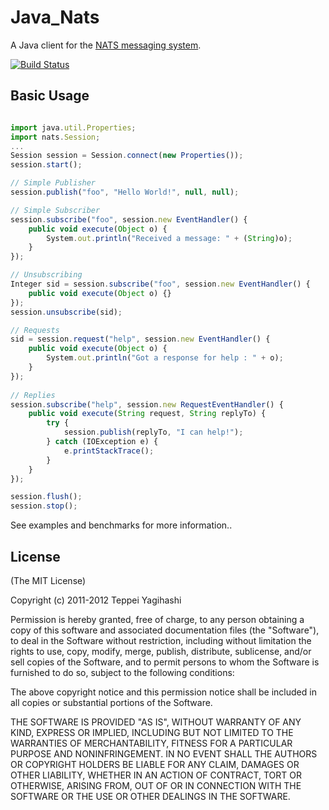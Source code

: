 # Java_Nats

A Java client for the [NATS messaging system](https://github.com/derekcollison/nats).

[![Build Status](https://secure.travis-ci.org/derekcollison/node_nats.png)](http://travis-ci.org/derekcollison/node_nats)

## Basic Usage

```javascript

import java.util.Properties;
import nats.Session;
...
Session session = Session.connect(new Properties());
session.start();

// Simple Publisher
session.publish("foo", "Hello World!", null, null);

// Simple Subscriber
session.subscribe("foo", session.new EventHandler() {
	public void execute(Object o) {
		System.out.println("Received a message: " + (String)o);
	}
});

// Unsubscribing
Integer sid = session.subscribe("foo", session.new EventHandler() {
	public void execute(Object o) {}
});		
session.unsubscribe(sid);

// Requests
sid = session.request("help", session.new EventHandler() {
	public void execute(Object o) {
		System.out.println("Got a response for help : " + o);
	}
});
		
// Replies
session.subscribe("help", session.new RequestEventHandler() {
	public void execute(String request, String replyTo) {
		try {
			session.publish(replyTo, "I can help!");
		} catch (IOException e) {
			e.printStackTrace();
		}				
	}
});		

session.flush();
session.stop();
```

See examples and benchmarks for more information..

## License

(The MIT License)

Copyright (c) 2011-2012 Teppei Yagihashi

Permission is hereby granted, free of charge, to any person obtaining a copy
of this software and associated documentation files (the "Software"), to
deal in the Software without restriction, including without limitation the
rights to use, copy, modify, merge, publish, distribute, sublicense, and/or
sell copies of the Software, and to permit persons to whom the Software is
furnished to do so, subject to the following conditions:

The above copyright notice and this permission notice shall be included in
all copies or substantial portions of the Software.

THE SOFTWARE IS PROVIDED "AS IS", WITHOUT WARRANTY OF ANY KIND, EXPRESS OR
IMPLIED, INCLUDING BUT NOT LIMITED TO THE WARRANTIES OF MERCHANTABILITY,
FITNESS FOR A PARTICULAR PURPOSE AND NONINFRINGEMENT. IN NO EVENT SHALL THE
AUTHORS OR COPYRIGHT HOLDERS BE LIABLE FOR ANY CLAIM, DAMAGES OR OTHER
LIABILITY, WHETHER IN AN ACTION OF CONTRACT, TORT OR OTHERWISE, ARISING
FROM, OUT OF OR IN CONNECTION WITH THE SOFTWARE OR THE USE OR OTHER DEALINGS
IN THE SOFTWARE.


